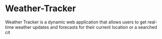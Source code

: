 # Weather-Tracker
Weather Tracker is a dynamic web application that allows users to get real-time weather updates and forecasts for their current location or a searched cit

